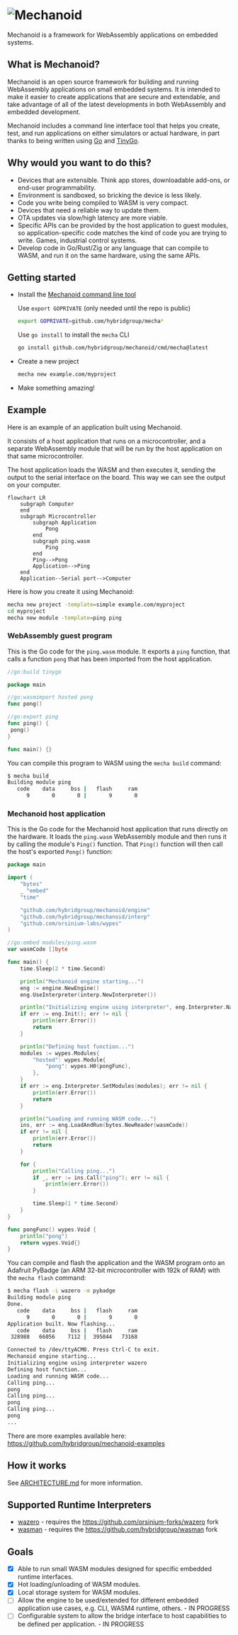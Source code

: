 # ![Mechanoid](https://mechanoid.io/images/logo-blue.png)

Mechanoid is a framework for WebAssembly applications on embedded systems.

## What is Mechanoid?

Mechanoid is an open source framework for building and running WebAssembly applications on small embedded systems. It is intended to make it easier to create applications that are secure and extendable, and take advantage of all of the latest developments in both WebAssembly and embedded development.

Mechanoid includes a command line interface tool that helps you create, test, and run applications on either simulators or actual hardware, in part thanks to being written using [Go](https://go.dev/) and [TinyGo](https://tinygo.org/).

## Why would you want to do this?

- Devices that are extensible. Think app stores, downloadable add-ons, or end-user programmability.
- Environment is sandboxed, so bricking the device is less likely.
- Code you write being compiled to WASM is very compact.
- Devices that need a reliable way to update them.
- OTA updates via slow/high latency are more viable.
- Specific APIs can be provided by the host application to guest modules, so application-specific code matches the kind of code you are trying to write. Games, industrial control systems.
- Develop code in Go/Rust/Zig or any language that can compile to WASM, and run it on the same hardware, using the same APIs.

## Getting started

- Install the [Mechanoid command line tool](./cmd/mecha/README.md)

	Use `export GOPRIVATE` (only needed until the repo is public)

    ```bash
	export GOPRIVATE=github.com/hybridgroup/mecha*
    ```

	Use `go install` to install the `mecha` CLI

    ```bash
    go install github.com/hybridgroup/mechanoid/cmd/mecha@latest
    ```

- Create a new project

    ```bash
    mecha new example.com/myproject
    ```

- Make something amazing!

## Example

Here is an example of an application built using Mechanoid.

It consists of a host application that runs on a microcontroller, and a separate WebAssembly module that will be run by the host application on that same microcontroller.

The host application loads the WASM and then executes it, sending the output to the serial interface on the board. This way we can see the output on your computer.

```mermaid
flowchart LR
    subgraph Computer
    end
    subgraph Microcontroller
        subgraph Application
            Pong
        end
        subgraph ping.wasm
            Ping
        end
        Ping-->Pong
        Application-->Ping
    end
    Application--Serial port-->Computer
```

Here is how you create it using Mechanoid:

```bash
mecha new project -template=simple example.com/myproject
cd myproject
mecha new module -template=ping ping
```

### WebAssembly guest program

This is the Go code for the `ping.wasm` module. It exports a `ping` function, that calls a function `pong` that has been imported from the host application.

```go
//go:build tinygo

package main

//go:wasmimport hosted pong
func pong()

//go:export ping
func ping() {
 pong()
}

func main() {}
```

You can compile this program to WASM using the `mecha build` command:

```bash
$ mecha build
Building module ping
   code    data     bss |   flash     ram
      9       0       0 |       9       0
```

### Mechanoid host application

This is the Go code for the Mechanoid host application that runs directly on the hardware. It loads the `ping.wasm` WebAssembly module and then runs it by calling the module's `Ping()` function. That `Ping()` function will then call the host's exported `Pong()` function:

```go
package main

import (
	"bytes"
	_ "embed"
	"time"

	"github.com/hybridgroup/mechanoid/engine"
	"github.com/hybridgroup/mechanoid/interp"
	"github.com/orsinium-labs/wypes"
)

//go:embed modules/ping.wasm
var wasmCode []byte

func main() {
	time.Sleep(2 * time.Second)

	println("Mechanoid engine starting...")
	eng := engine.NewEngine()
	eng.UseInterpreter(interp.NewInterpreter())

	println("Initializing engine using interpreter", eng.Interpreter.Name())
	if err := eng.Init(); err != nil {
		println(err.Error())
		return
	}

	println("Defining host function...")
	modules := wypes.Modules{
		"hosted": wypes.Module{
			"pong": wypes.H0(pongFunc),
		},
	}
	if err := eng.Interpreter.SetModules(modules); err != nil {
		println(err.Error())
		return
	}

	println("Loading and running WASM code...")
	ins, err := eng.LoadAndRun(bytes.NewReader(wasmCode))
	if err != nil {
		println(err.Error())
		return
	}

	for {
		println("Calling ping...")
		if _, err := ins.Call("ping"); err != nil {
			println(err.Error())
		}

		time.Sleep(1 * time.Second)
	}
}

func pongFunc() wypes.Void {
	println("pong")
	return wypes.Void{}
}
```

You can compile and flash the application and the WASM program onto an Adafruit PyBadge (an ARM 32-bit microcontroller with 192k of RAM) with the `mecha flash` command:

```bash
$ mecha flash -i wazero -m pybadge
Building module ping
Done.
   code    data     bss |   flash     ram
      9       0       0 |       9       0
Application built. Now flashing...
   code    data     bss |   flash     ram
 328988   66056    7112 |  395044   73168

Connected to /dev/ttyACM0. Press Ctrl-C to exit.
Mechanoid engine starting...
Initializing engine using interpreter wazero
Defining host function...
Loading and running WASM code...
Calling ping...
pong
Calling ping...
pong
Calling ping...
pong
...
```

There are more examples available here:
<https://github.com/hybridgroup/mechanoid-examples>

## How it works

See [ARCHITECTURE.md](./ARCHITECTURE.md) for more information.

## Supported Runtime Interpreters

- [wazero](https://github.com/orsinium-forks/wazero) - requires the https://github.com/orsinium-forks/wazero fork
- [wasman](https://github.com/hybridgroup/wasman) - requires the https://github.com/hybridgroup/wasman fork

## Goals

- [X] Able to run small WASM modules designed for specific embedded runtime interfaces.
- [X] Hot loading/unloading of WASM modules.
- [X] Local storage system for WASM modules.
- [ ] Allow the engine to be used/extended for different embedded application use cases, e.g. CLI, WASM4 runtime, others. - IN PROGRESS
- [ ] Configurable system to allow the bridge interface to host capabilities to be defined per application. - IN PROGRESS
